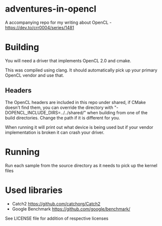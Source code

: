 # adventures-in-opencl
A accompanying repo for my writing about OpenCL - https://dev.to/crr0004/series/1481

# Building
You will need a driver that implements OpenCL 2.0 and cmake.

This was compiled using clang. It should automatically pick up your primary
OpenCL vendor and use that.

## Headers

The OpenCL headers are included in this repo under shared, if CMake doesn't find them, you can override the directory with "-DOPENCL_INCLUDE_DIRS=../../shared/" when building from one of the build directories. Change the path if it is different for you.

When running it will print out what device is being used but if your
vendor implementation is broken it can crash your driver.

# Running
Run each sample from the source directory as it needs to pick up the kernel
files

# Used libraries
- Catch2 https://github.com/catchorg/Catch2
- Google Benchmark https://github.com/google/benchmark/

See LICENSE file for addition of respective licenses
